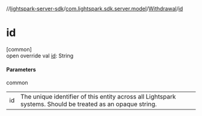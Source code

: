 //[lightspark-server-sdk](../../../index.md)/[com.lightspark.sdk.server.model](../index.md)/[Withdrawal](index.md)/[id](id.md)

# id

[common]\
open override val [id](id.md): String

#### Parameters

common

| | |
|---|---|
| id | The unique identifier of this entity across all Lightspark systems. Should be treated as an opaque string. |
